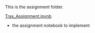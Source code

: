 This is the assignment folder.

[Trax_Assignment.ipynb](Trax_Assignment.ipynb)
- the assignment notebook to implement
